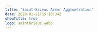 ```yaml
---
title: "Saint-Brieuc Armor Agglomération"
date: 2020-01-21T15:10:34Z
showTitle: true
logo: saintbrieuc.webp
---
```

